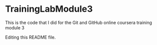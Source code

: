 # TrainingLabModule3
This is the code that I did for the Git and GitHub online coursera training module 3

Editing this README file. 
